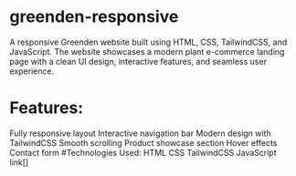 # greenden-responsive
A responsive Greenden website built using HTML, CSS, TailwindCSS, and JavaScript. The website showcases a modern plant e-commerce landing page with a clean UI design, interactive features, and seamless user experience.

# Features:
Fully responsive layout
Interactive navigation bar
Modern design with TailwindCSS
Smooth scrolling
Product showcase section
Hover effects
Contact form
#Technologies Used:
HTML
CSS
TailwindCSS
JavaScript
link[]
